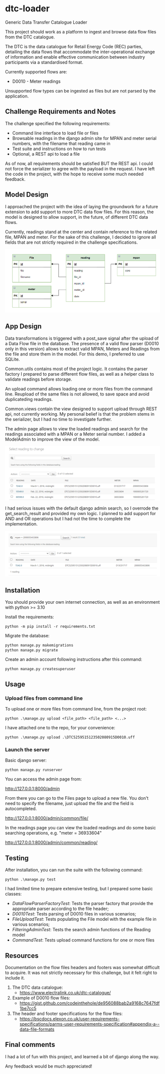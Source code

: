 # dtc-loader
Generic Data Transfer Catalogue Loader 

This project should work as a platform to ingest and browse data flow files from the DTC catalogue.

The DTC is the data catalogue for Retail Energy Code (REC) parties, detailing the data flows that accommodate the inter-operational exchange of information and enable effective communication between industry participants via a standardised format.


Currently supported flows are:

* D0010 - Meter readings

Unsupported flow types can be ingested as files but are not parsed by the application.

## Challenge Requirements and Notes

The challenge specified the following requirements:

  * Command line interface to load file or files
  * Browsable readings in the django admin site for MPAN and meter serial numbers, with the filename that reading came in
  * Test suite and instructions on how to run tests
  * Optional, a REST api to load a file

As of now, all requirements should be satisfied BUT the REST api. I could not force the serializer to agree with the payload in the request. I have left the code in the project, with the hope to receive some much needed feedback.

## Model Design

I approached the project with the idea of laying the groundwork for a future extension to add support to more DTC data flow files. For this reason, the model is designed to allow support, in the future, of different DTC data flows.

Currently, readings stand at the center and contain reference to the related file, MPAN and meter. For the sake of this challenge, I decided to ignore all fields that are not strictly required in the challenge specifications.

![Simple Data Model](model.png)

## App Design

Data transformations is triggered with a post_save signal after the upload of a Data Flow file in the database. The presence of a valid flow parser (D0010 only in this version) allows to extract valid MPAN, Meters and Readings from the file and store them in the model. For this demo, I preferred to use SQLite.

Common.utils contains most of the project logic. It contains the parser factory I prepared to parse different flow files, as well as a helper class to validate readings before storage.

An upload command allows loading one or more files from the command line. Reupload of the same files is not allowed, to save space and avoid duplicateding readings.

Common.views contain the view designed to support upload through REST api, not currently working. My personal belief is that the problem stems in the serializer, but I had no time to investigate further.

The admin page allows to view the loaded readings and search for the readings associated with a MPAN or a Meter serial number. I added a ModelAdmin to improve the view of the model.

![Readings admin page](readings.png)

I had serious issues with the default django admin search, so I overrode the get_search_result and provided my own logic. I planned to add support for AND and OR operations but I had not the time to complete the implementation.


![Search for MPAN](readings_search.png)



## Installation

You should provide your own internet connection, as well as an environment with python >= 3.10

Install the requirements:

``` 
python -m pip install -r requirements.txt 
```

Migrate the database:

``` 
python manage.py makemigrations
python manage.py migrate 
```

Create an admin account following instructions after this command:

``` 
python manage.py createsuperuser
```

## Usage

### Upload files from command line

To upload one or more files from command line, from the project root:

```
python .\manage.py upload <file_path> <file_path> <...>
```

I have attached one to the repo, for your convenience:

```
python .\manage.py upload .\DTC5259515123502080915D0010.uff
```

### Launch the server

Basic django server:

``` 
python manage.py runserver
```

You can access the admin page from:

http://127.0.0.1:8000/admin

From there you can go to the Files page to upload a new file. You don't need to specify the filename, just upload the file and the field is autocompleted.

http://127.0.0.1:8000/admin/common/file/

In the readings page you can view the loaded readings and do some basic searching operations, e.g. "meter = 36933604"

http://127.0.0.1:8000/admin/common/reading/


## Testing

After installation, you can run the suite with the following command:

```
python .\manage.py test
```

I had limited time to prepare extensive testing, but I prepared some basic classes:
* _DataFlowParserFactoryTest_: Tests the parser factory that provide the appropriate parser according to the file header;
* _D0010Test_: Tests parsing of D0010 files in various scenarios;
* _FileUploadTest_: Tests populating the File model with the example file in various scenarios;
* _FilteringAdminTest_: Tests the search admin functions of the Reading model
* _CommandTest_: Tests upload command functions for one or more files

## Resources

Documentation on the flow files headers and footers was somewhat difficult to acquire. It was not strictly necessary for this challenge, but it felt right to include it.

1. The DTC data catalogue:  
    * https://www.electralink.co.uk/dtc-catalogue/
2. Example of D0010 flow files:
    * https://gist.github.com/codeinthehole/de956088bab2a9168c7647fdf1be7cc5
3. The header and footer specifications for the flow files:
    * https://bscdocs.elexon.co.uk/user-requirements-specifications/parms-user-requirements-specification#appendix-a--data-file-formats

## Final comments

I had a lot of fun with this project, and learned a bit of django along the way.

Any feedback would be much appreciated!